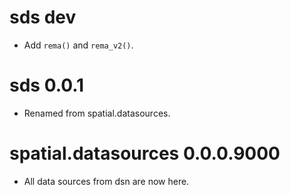 # sds dev

* Add `rema()` and `rema_v2()`. 

# sds 0.0.1

* Renamed from spatial.datasources. 

# spatial.datasources 0.0.0.9000

* All data sources from dsn are now here. 
